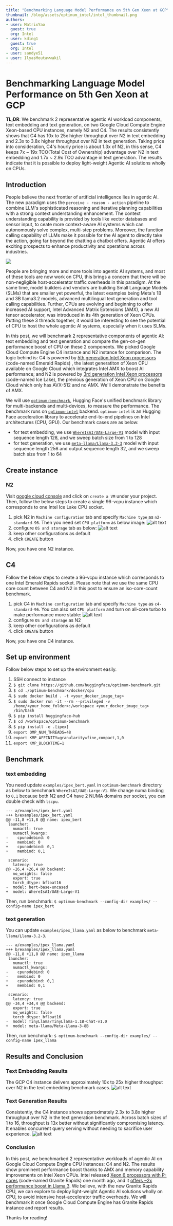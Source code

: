 ```yaml
---
title: "Benchmarking Language Model Performance on 5th Gen Xeon at GCP" 
thumbnail: /blog/assets/optimum_intel/intel_thumbnail.png
authors:
- user: MatrixYao
  guest: true
  org: Intel
- user: kding1
  guest: true
  org: Intel
- user: sandye51
- user: IlyasMoutawwakil
---
```


# Benchmarking Language Model Performance on 5th Gen Xeon at GCP

**TL;DR**: We benchmark 2 representative agentic AI workload components, text embedding and text generation, on two Google Cloud Compute Engine Xeon-based CPU instances, namely N2 and C4. The results consistently shows that C4 has 10x to 25x higher throughput over N2 in text embedding and 2.3x to 3.8x higher throughput over N2 in text generation. Taking price into consideration, C4's hourly price is about 1.3x of N2, in this sense, C4 keeps 7x ~ 19x TCO(Total Cost of Ownership) advantage over N2 in text embedding and 1.7x ~ 2.9x TCO advantage in text generation. The results indicate that it is possible to deploy light-weight Agentic AI solutions wholly on CPUs.

## Introduction

People believe the next frontier of artificial intelligence lies in agentic AI. The new paradigm uses the `perceive - reason - action` pipeline to combine LLM's sophisticated reasoning and iterative planning capabilities with a strong context understanding enhancement. The context understanding capability is provided by tools like vector databases and sensor input, to ceate more context-aware AI systems which can autonomously solve complex, multi-step problems. Moreover, the function calling capability of LLMs make it possible for the AI agent to directly take the action, going far beyond the chatting a chatbot offers. Agentic AI offers exciting prospects to enhance productivity and operations across industries.

<kbd>
  <img src="assets/intel-gcp-c4/agentic_ai.png">
</kbd>

People are bringing more and more tools into agentic AI systems, and most of these tools are now work on CPU, this brings a concern that there will be non-negligible host-accelerator traffic overheads in this paradigm. At the same time, model builders and vendors are building Small Language Models (SLMs) that are smaller yet powerful, the latest examples being Meta's 1B and 3B llama3.2 models, advanced multilingual text generation and tool calling capabilities. Further, CPUs are evolving and beginning to offer increased AI support, Intel Advanced Matrix Extensions (AMX), a new AI tensor accelerator, was introduced in its 4th generation of Xeon CPUs. Putting these 3 threads together, it would be interesting to see the potential of CPU to host the whole agentic AI systems, especially when it uses SLMs.

In this post, we will benchmark 2 representative components of agentic AI: text embedding and text generation and compare the gen-on-gen performance boost of CPU on these 2 components. We picked Google Cloud Compute Engine C4 instance and N2 instance for comparison. The logic behind is: C4 is powered by [5th generation Intel Xeon processors](https://www.intel.com/content/www/us/en/products/docs/processors/xeon/5th-gen-xeon-scalable-processors.html) (code-named Emerald Rapids) , the latest generatiton of Xeon CPU available on Google Cloud which integrates Intel AMX to boost AI performance; and N2 is powered by [3rd generation Intel Xeon processors](https://www.intel.com/content/www/us/en/products/docs/processors/xeon-accelerated/3rd-gen-xeon-scalable-processors.html) (code-named Ice Lake), the previous generation of Xeon CPU on Google Cloud which only has AVX-512 and no AMX. We'll demonstrate the benefits of AMX.

We will use [`optimum-benchmark`](https://github.com/huggingface/optimum-benchmark), Hugging Face's unified benchmark library for multi-backends and multi-devices, to measure the performance. The benchmark runs on [`optimum-intel`](https://github.com/huggingface/optimum-intel) backend. `optimum-intel` is an Hugging Face acceleration library to accelerate end-to-end pipelines on Intel architectures (CPU, GPU). Our benchmark cases are as below:
- for text embedding, we use [`WhereIsAI/UAE-Large-V1`](https://huggingface.co/WhereIsAI/UAE-Large-V1) model with input sequence length 128, and we sweep batch size from 1 to 128
- for text generation, we use [`meta-llama/Llama-3.2-3`](https://huggingface.co/meta-llama/Llama-3.2-3B) model with input sequence length 256 and output sequence length 32, and we sweep batch size from 1 to 64

## Create instance
### N2
Visit [google cloud console](https://console.cloud.google.com/) and click on `create a VM` under your project. Then, follow the below steps to create a single 96-vcpu instance which corresponds to one Intel Ice Lake CPU socket.

1. pick N2 in `Machine configuration` tab and specify `Machine type` as `n2-standard-96`. Then you need set `CPU platform` as below image:
   ![alt text](assets/intel-gcp-c4/image-2.png)
2. configure `OS and storage` tab as below:
   ![alt text](assets/intel-gcp-c4/image-1.png)
3. keep other configurations as default
4. click `CREATE` button

Now, you have one N2 instance.
## C4
Follow the below steps to create a 96-vcpu instance which corresponds to one Intel Emerald Rapids socket. Please note that we use the same CPU core count between C4 and N2 in this post to ensure an iso-core-count benchmark.

1. pick C4 in `Machine configuration` tab and specify `Machine type` as `c4-standard-96`. You can also set `CPU platform` and turn on all-core turbo to make performance more stable:
   ![alt text](assets/intel-gcp-c4/image.png)
2. configure `OS and storage` as N2
3. keep other configurations as default
4. click `CREATE` button

Now, you have one C4 instance.

## Set up environment
Follow below steps to set up the environment easily.

1. SSH connect to instance
2. `$ git clone https://github.com/huggingface/optimum-benchmark.git`
3. `$ cd ./optimum-benchmark/docker/cpu`
4. `$ sudo docker build . -t <your_docker_image_tag>`
5. `$ sudo docker run -it --rm --privileged -v /home/<your_home_folder>:/workspace <your_docker_image_tag> /bin/bash`
6. `$ pip install huggingface-hub`
7. `$ cd /workspace/optimum-benchmark`
8. `$ pip install -e .[ipex]`
9.  `export OMP_NUM_THREADS=48`
10. `export KMP_AFFINITY=granularity=fine,compact,1,0`
11. `export KMP_BLOCKTIME=1`

## Benchmark
### text embedding
You need update `examples/ipex_bert.yaml` in `optimum-benchmark` directory as below to benchmark `WhereIsAI/UAE-Large-V1`. We change numa binding to `0,1` because both N2 and C4 have 2 NUMA domains per socket, you can double check with `lscpu`. 

```
--- a/examples/ipex_bert.yaml
+++ b/examples/ipex_bert.yaml
@@ -11,8 +11,8 @@ name: ipex_bert
 launcher:
   numactl: true
   numactl_kwargs:
-    cpunodebind: 0
-    membind: 0
+    cpunodebind: 0,1
+    membind: 0,1
 
 scenario:
   latency: true
@@ -26,4 +26,4 @@ backend:
   no_weights: false
   export: true
   torch_dtype: bfloat16
-  model: bert-base-uncased
+  model: WhereIsAI/UAE-Large-V1
```
Then, run benchmark:
`$ optimum-benchmark --config-dir examples/ --config-name ipex_bert`

### text generation
You can update `examples/ipex_llama.yaml` as below to benchmark `meta-llama/Llama-3.2-3`.

```
--- a/examples/ipex_llama.yaml
+++ b/examples/ipex_llama.yaml
@@ -11,8 +11,8 @@ name: ipex_llama
 launcher:
   numactl: true
   numactl_kwargs:
-    cpunodebind: 0
-    membind: 0
+    cpunodebind: 0,1
+    membind: 0,1
 
 scenario:
   latency: true
@@ -34,4 +34,4 @@ backend:
   export: true
   no_weights: false
   torch_dtype: bfloat16
-  model: TinyLlama/TinyLlama-1.1B-Chat-v1.0
+  model: meta-llama/Meta-Llama-3-8B
```
Then, run benchmark:
`$ optimum-benchmark --config-dir examples/ --config-name ipex_llama`

## Results and Conclusion
### Text Embedding Results
The GCP C4 instance delivers approximately 10x to 25x higher throughput over N2 in the text embedding benchmark cases.
![alt text](assets/intel-gcp-c4/embedding_throughput.png)

### Text Generation Results
Consistently, the C4 instance shows approximately 2.3x to 3.8x higher throughput over N2 in the text generation benchmark. Across batch sizes of 1 to 16, throughput is 13x better without significantly compromising latency. It enables concurrent query serving without needing to sacrifice user experience.
![alt text](assets/intel-gcp-c4/text_generation_perf.png)

### Conclusion
In this post, we benchmarked 2 representative workloads of agentic AI on Google Cloud Compute Engine CPU instances: C4 and N2. The results show prominent performance boost thanks to AMX and memory capability improvements on Intel Xeon CPUs. Intel released [Xeon 6 processors with P-cores](https://www.intel.com/content/www/us/en/products/details/processors/xeon/xeon6-product-brief.html) (code-named Granite Rapids) one month ago, and it [offers ~2x performance boost in Llama 3](https://www.intel.com/content/www/us/en/developer/articles/technical/accelerate-meta-llama3-with-intel-ai-solutions.html). We believe, with the new Granite Rapids CPU, we can explore to deploy light-weight Agentic AI solutions wholly on CPU, to avoid intensive host-accelerator traffic overheads. We will benchmark it once Google Cloud Compute Engine has Granite Rapids instance and report results.

Thanks for reading!